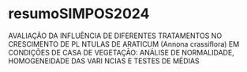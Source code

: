 # resumoSIMPOS2024
AVALIAÇÃO DA INFLUÊNCIA DE DIFERENTES TRATAMENTOS NO CRESCIMENTO DE PL NTULAS DE ARATICUM (Annona crassiflora) EM CONDIÇÕES DE CASA DE VEGETAÇÃO: ANÁLISE DE NORMALIDADE, HOMOGENEIDADE DAS VARI NCIAS E TESTES DE MÉDIAS

